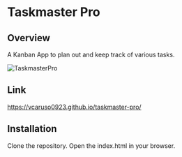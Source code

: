# Taskmaster Pro

## Overview
A Kanban App to plan out and keep track of various tasks. 

![TaskmasterPro](https://user-images.githubusercontent.com/62676730/100020604-f4c6a180-2d94-11eb-8b7a-c7e684ed7ad2.PNG)

## Link
https://vcaruso0923.github.io/taskmaster-pro/

## Installation
Clone the repository. Open the index.html in your browser.
